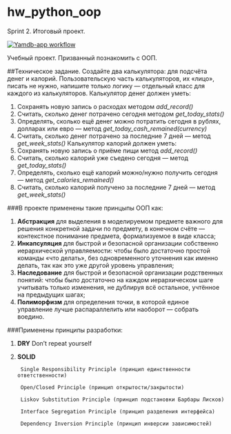 # hw_python_oop
Sprint 2. Итоговый проект.

[![Yamdb-app workflow](https://github.com/KorsakovPV/hw_python_oop/workflows/hw_python_oop/badge.svg)](https://github.com/KorsakovPV/yamdb_final/actions)

Учебный проект. Призванный познакомить с ООП.

##Техническое задание.
Создайте два калькулятора: для подсчёта денег и калорий. Пользовательскую часть калькуляторов, их «лицо», писать не нужно, напишите только логику — отдельный класс для каждого из калькуляторов.
Калькулятор денег должен уметь:

1. Сохранять новую запись о расходах методом *add_record()*
2. Считать, сколько денег потрачено сегодня методом *get_today_stats()*
3. Определять, сколько ещё денег можно потратить сегодня в рублях, долларах или евро — метод *get_today_cash_remained(currency)*
4. Считать, сколько денег потрачено за последние 7 дней — метод *get_week_stats()*
Калькулятор калорий должен уметь:
1. Сохранять новую запись о приёме пищи метод *add_record()*
2. Считать, сколько калорий уже съедено сегодня — метод *get_today_stats()*
3. Определять, сколько ещё калорий можно/нужно получить сегодня — метод *get_calories_remained()*
4. Считать, сколько калорий получено за последние 7 дней — метод *get_week_stats()*

###В проекте применены такие принцыпы ООП как:
1. **Абстракция** для выделения в моделируемом предмете важного для решения конкретной задачи по предмету, в конечном счёте — контекстное понимание предмета, формализуемое в виде класса;
2. **Инкапсуляция** для быстрой и безопасной организации собственно иерархической управляемости: чтобы было достаточно простой команды «что делать», без одновременного уточнения как именно делать, так как это уже другой уровень управления;
3. **Наследование** для быстрой и безопасной организации родственных понятий: чтобы было достаточно на каждом иерархическом шаге учитывать только изменения, не дублируя всё остальное, учтённое на предыдущих шагах;
4. **Полиморфизм** для определения точки, в которой единое управление лучше распараллелить или наоборот — собрать воедино.

###Применены принципы разработки:
1. **DRY** Don’t repeat yourself
2. **SOLID**
   
        Single Responsibility Principle (принцип единственности ответственности)
    
        Open/Closed Principle (принцип открытости/закрытости)
   
        Liskov Substitution Principle (принцип подстановки Барбары Лисков)
   
        Interface Segregation Principle (принцип разделения интерфейса)
   
        Dependency Inversion Principle (принцип инверсии зависимостей)